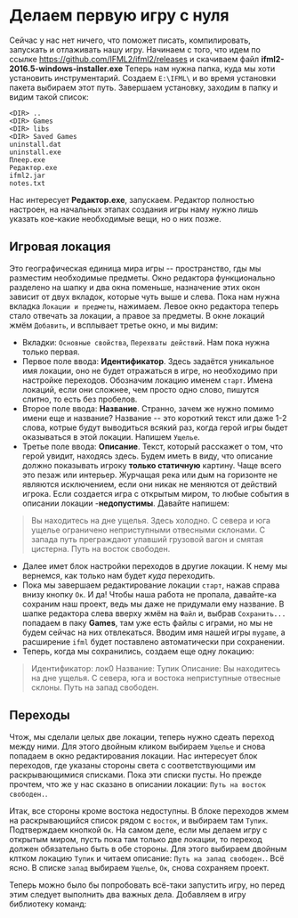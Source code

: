 # Делаем первую игру с нуля

Сейчас у нас нет ничего, что поможет писать, компилировать, запускать и отлаживать нашу игру. Начинаем с того, что идем по ссылке https://github.com/IFML2/ifml2/releases и скачиваем файл **ifml2-2016.5-windows-installer.exe**
Теперь нам нужна папка, куда мы хоти установить инструментарий. Создаем ```E:\IFML\``` и во время установки пакета выбираем этот путь. Завершаем установку, заходим в папку и видим такой список:

```
<DIR> ..
<DIR> Games
<DIR> libs
<DIR> Saved Games
uninstall.dat
uninstall.exe
Плеер.exe
Редактор.exe
ifml2.jar
notes.txt
```

Нас интересует **Редактор.exe**, запускаем. Редактор полностью настроен, на начальных этапах создания игры наму нужно лишь указать кое-какие необходимые вещи, но о них позже.

## Игровая локация
Это географическая единица мира игры -- пространство, гды мы разместим необходимые предметы. Окно редактора функционально разделено на шапку и два окна поменьше, назначение этих окон зависит от двух вкладок, которые чуть выше и слева. Пока нам нужна вкладка ```Локации и предметы```, нажимаем. Левое окно редактора теперь стало отвечать за локации, а правое за предметы. В окне локаций жмём ```Добавить```, и всплывает третье окно, и мы видим:
* Вкладки: ```Основные свойства```, ```Перехваты действий```. Нам пока нужна только первая.
* Первое поле ввода: **Идентификатор**. Здесь задаётся уникальное имя локации, оно не будет отражаться в игре, но необходимо при настройке переходов. Обозначим локацию именем ```старт```. Имена локаций, если они сложнее, чем просто одно слово, пишутся слитно, то есть без пробелов.
* Второе поле ввода: **Название**. Странно, зачем же нужно помимо имени еще и название? Название -- это короткий текст или даже 1-2 слова, котрые будут выводиться всякий раз, когда герой игры быдет оказываться в этой локации. Напишем ```Ущелье```.
* Третье поле ввода: **Описание**. Текст, который расскажет о том, что герой увидит, находяcь здесь. Будем иметь в виду, что описание должно показывать игроку **только статичную** картину. Чаще всего это пезаж или интерьер. Журчащая река или дым на горизонте не являются исключением, если они никак не меняются от действий игрока. Если создается игра с открытым миром, то любые события в описании локации -**недопустимы**. Давайте напишем:
    
> Вы находитесь на дне ущелья. Здесь холодно.
> С севера и юга ущелье ограничено неприступными отвесными склонами.
> С запада путь преграждают упавший грузовой вагон и смятая цистерна.
> Путь на восток свободен.

* Далее имет блок настройки переходов в другие локации. К нему мы вернемся, как только нам будет _куда_ переходить.
* Пока мы завершаем редактирование локации ```старт```, нажав справа внизу кнопку ```Ок```. И да! Чтобы наша работа не пропала, давайте-ка сохраним наш проект, ведь мы даже не придумали ему название. В шапке редактора слева вверху жмём на ```Файл``` и, выбрав ```Сохранить...``` попадаем в паку **Games**, там уже есть файлы с играми, но мы не будем сейчас на них отвлекаться. Вводим имя нашей игры ```mygame```, а расширение ```ifml``` будет поставлено автоматически при сохранении.  
* Теперь, когда мы сохранились, создаем еще одну локацию:    
    
> Идентификатор: лок0
> Название: Тупик
> Описание: Вы находитесь на дне ущелья. 
> С севера, юга и востока неприступные отвесные склоны.
> Путь на запад свободен. 

## Переходы
Чтож, мы сделали целых две локации, теперь нужно сдеать переход между ними. Для этого двойным кликом выбираем ```Ущелье``` и снова попадаем в окно редактирования локации. Нас интересует блок переходов, где указаны стороны света с соответствующими им раскрывающимися списками. Пока эти списки пусты. Но прежде прочтем, что же у нас сказано в описании локации: ```Путь на восток свободен.```.

Итак, все стороны кроме востока недоступны. В блоке переходов жмем на раскрывающийся список рядом с ```восток```, и выбираем там ```Тупик```. Подтверждаем кнопкой ```Ок```. На самом деле, если мы делаем игру с открытым миром, пусть пока там только две локации, то переход должен обязательно быть в обе стороны. Для этого выбираем двойным клтком локацию ```Тупик``` и читаем описание: ```Путь на запад свободен.```. Всё ясно. В списке ```запад``` выбираем ```Ущелье```, ```Ок```, снова сохраняем проект.

Теперь можно было бы попробовать всё-таки запустить игру, но перед этим следует выполнить два важных дела. Добавляем в игру библиотеку команд:

